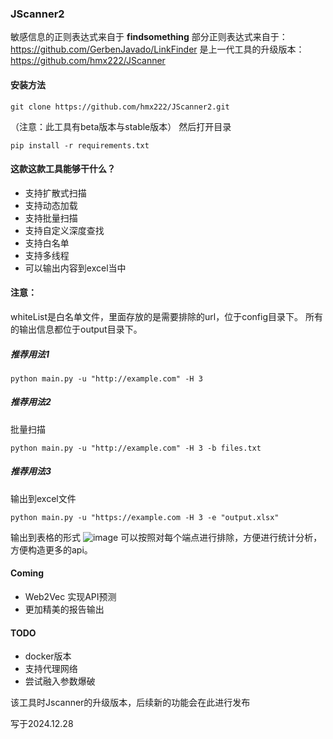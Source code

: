 ### JScanner2

敏感信息的正则表达式来自于 **findsomething**
部分正则表达式来自于：https://github.com/GerbenJavado/LinkFinder
是上一代工具的升级版本：https://github.com/hmx222/JScanner

#### 安装方法

```
git clone https://github.com/hmx222/JScanner2.git
```
（注意：此工具有beta版本与stable版本）
然后打开目录
```
pip install -r requirements.txt
```

#### 这款这款工具能够干什么？

- 支持扩散式扫描
- 支持动态加载
- 支持批量扫描
- 支持自定义深度查找
- 支持白名单
- 支持多线程
- 可以输出内容到excel当中

#### 注意：
whiteList是白名单文件，里面存放的是需要排除的url，位于config目录下。
所有的输出信息都位于output目录下。


##### 推荐用法1
```shell
python main.py -u "http://example.com" -H 3 
```
##### 推荐用法2
批量扫描
```shell
python main.py -u "http://example.com" -H 3 -b files.txt
```
##### 推荐用法3
输出到excel文件
```shell
python main.py -u "https://example.com -H 3 -e "output.xlsx"
```

输出到表格的形式
![image](https://github.com/user-attachments/assets/71aa32c2-6deb-433d-b8fb-817ec1c5e0f3)
可以按照对每个端点进行排除，方便进行统计分析，方便构造更多的api。

#### Coming
- Web2Vec 实现API预测
- 更加精美的报告输出

#### TODO
- docker版本
- 支持代理网络
- 尝试融入参数爆破

该工具时Jscanner的升级版本，后续新的功能会在此进行发布

写于2024.12.28
